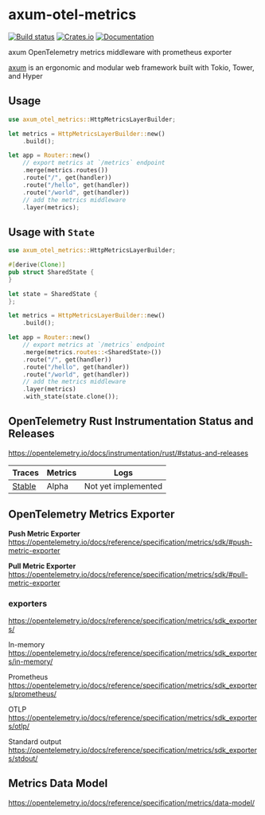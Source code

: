 # axum-otel-metrics

[![Build status](https://github.com/ttys3/axum-otel-metrics/actions/workflows/rust.yml/badge.svg?branch=main)](https://github.com/ttys3/axum-otel-metrics/actions/workflows/rust.yml)
[![Crates.io](https://img.shields.io/crates/v/axum-otel-metrics)](https://crates.io/crates/axum-otel-metrics)
[![Documentation](https://docs.rs/axum-otel-metrics/badge.svg)](https://docs.rs/axum-otel-metrics)

axum OpenTelemetry metrics middleware with prometheus exporter

[axum](https://github.com/tokio-rs/axum) is an ergonomic and modular web framework built with Tokio, Tower, and Hyper

## Usage

```rust
use axum_otel_metrics::HttpMetricsLayerBuilder;

let metrics = HttpMetricsLayerBuilder::new()
    .build();

let app = Router::new()
    // export metrics at `/metrics` endpoint
    .merge(metrics.routes())
    .route("/", get(handler))
    .route("/hello", get(handler))
    .route("/world", get(handler))
    // add the metrics middleware
    .layer(metrics);
```

## Usage with `State`

```rust
use axum_otel_metrics::HttpMetricsLayerBuilder;

#[derive(Clone)]
pub struct SharedState {
}

let state = SharedState {
};

let metrics = HttpMetricsLayerBuilder::new()
    .build();

let app = Router::new()
    // export metrics at `/metrics` endpoint
    .merge(metrics.routes::<SharedState>())
    .route("/", get(handler))
    .route("/hello", get(handler))
    .route("/world", get(handler))
    // add the metrics middleware
    .layer(metrics)
    .with_state(state.clone());
```

## OpenTelemetry Rust Instrumentation Status and Releases

https://opentelemetry.io/docs/instrumentation/rust/#status-and-releases

| Traces                                                                                           | Metrics | Logs                |
|--------------------------------------------------------------------------------------------------|---------|---------------------|
| [Stable](https://opentelemetry.io/docs/reference/specification/versioning-and-stability/#stable) | Alpha   | Not yet implemented |

## OpenTelemetry Metrics Exporter

**Push Metric Exporter** https://opentelemetry.io/docs/reference/specification/metrics/sdk/#push-metric-exporter

**Pull Metric Exporter** https://opentelemetry.io/docs/reference/specification/metrics/sdk/#pull-metric-exporter


### exporters

https://opentelemetry.io/docs/reference/specification/metrics/sdk_exporters/

In-memory https://opentelemetry.io/docs/reference/specification/metrics/sdk_exporters/in-memory/

Prometheus https://opentelemetry.io/docs/reference/specification/metrics/sdk_exporters/prometheus/

OTLP https://opentelemetry.io/docs/reference/specification/metrics/sdk_exporters/otlp/

Standard output https://opentelemetry.io/docs/reference/specification/metrics/sdk_exporters/stdout/

## Metrics Data Model

https://opentelemetry.io/docs/reference/specification/metrics/data-model/

